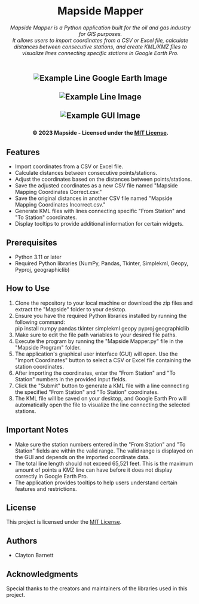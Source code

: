 <div align="center">
<h1>Mapside Mapper</h1>
<i>Mapside Mapper is a Python application built for the oil and gas industry for GIS purposes. <br>
It allows users to import coordinates from a CSV or Excel file, calculate distances between consecutive stations, and create KML/KMZ files to visualize lines connecting specific stations in Google Earth Pro.</i>
<br>
<br>

<h2 align="center">
  <img src="https://github.com/cbarnett427/Mapside-Mapper/blob/main/Mapside/assets/ExampleLineGE.png" alt="Example Line Google Earth Image"/>
  <br>
  <br>
  <img src="https://github.com/cbarnett427/Mapside-Mapper/blob/main/Mapside/assets/ExampleLine.png" alt="Example Line Image"/>
  <br>
  <br>
  <img src="https://github.com/cbarnett427/Mapside-Mapper/blob/main/Mapside/assets/ExampleGUI.png" alt="Example GUI Image"/>
  <br>
  <br>
  <sub><sup>© 2023 Mapside - Licensed under the <a href="./LICENSE">MIT License</a>.</sup></sub>
</h2>
</div>

## Features
- Import coordinates from a CSV or Excel file.
- Calculate distances between consecutive points/stations.
- Adjust the coordinates based on the distances between points/stations.
- Save the adjusted coordinates as a new CSV file named "Mapside Mapping Coordinates Correct.csv."
- Save the original distances in another CSV file named "Mapside Mapping Coordinates Incorrect.csv."
- Generate KML files with lines connecting specific "From Station" and "To Station" coordinates.
- Display tooltips to provide additional information for certain widgets.

## Prerequisites
- Python 3.11 or later
- Required Python libraries (NumPy, Pandas, Tkinter, Simplekml, Geopy, Pyproj, geographiclib)

## How to Use
1. Clone the repository to your local machine or download the zip files and extract the "Mapside" folder to your desktop.
2. Ensure you have the required Python libraries installed by running the following command: <br>pip install numpy pandas tkinter simplekml geopy pyproj geographiclib
3. Make sure to edit the file path variables to your desired file paths.
4. Execute the program by running the "Mapside Mapper.py" file in the "Mapside Program" folder.
5. The application's graphical user interface (GUI) will open. Use the "Import Coordinates" button to select a CSV or Excel file containing the station coordinates.
6. After importing the coordinates, enter the "From Station" and "To Station" numbers in the provided input fields.
7. Click the "Submit" button to generate a KML file with a line connecting the specified "From Station" and "To Station" coordinates.
8. The KML file will be saved on your desktop, and Google Earth Pro will automatically open the file to visualize the line connecting the selected stations.

## Important Notes
- Make sure the station numbers entered in the "From Station" and "To Station" fields are within the valid range. The valid range is displayed on the GUI and depends on the imported coordinate data.
- The total line length should not exceed 65,521 feet. This is the maximum amount of points a KMZ line can have before it does not display correctly in Google Earth Pro.
- The application provides tooltips to help users understand certain features and restrictions.

## License
This project is licensed under the [MIT License](LICENSE).

## Authors
- Clayton Barnett

## Acknowledgments
Special thanks to the creators and maintainers of the libraries used in this project.
